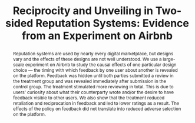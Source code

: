 ---
layout:
title: "Reciprocity and Unveiling in Two-sided Reputation Systems&#58; Evidence from an Experiment on Airbnb"
category: research
abstract: Reputation systems are used by nearly every digital marketplace, but designs vary and the effects of these designs are not well understood. We use a large-scale experiment on Airbnb to study the causal effects of one particular design choice &mdash; the timing with which feedback by one user about another is revealed on the platform. Feedback was hidden until both parties submitted a review in the treatment group and was revealed immediately after submission in the control group. The treatment stimulated more reviewing in total. This is due to users' curiosity about what their counterparty wrote and&#47;or the desire to have feedback visible to other users. We also show that the treatment reduced retaliation and reciprocation in feedback and led to lower ratings as a result. The effects of the policy on feedback did not translate into reduced adverse selection on the platform.
journal: Conditionally Accepted at Marketing Science <br> This is a substantially revised version of a paper presented at EC'15 as&#58; "Bias and Reciprocity in Online Reviews&#58; Evidence from Field Experiments on Airbnb".
link: "/assets/reviews_paper.pdf"
js: "toggleMe('reviews'); return false;"
js_abbrev: 'reviews'
order: 2
published: 0
coauthors: (with Elena Grewal and David Holtz)
bib: <br> @article{reportingandreciprocity,
  title={Reciprocity in Two-sided Reputation Systems&#58; Evidence from an Experiment on Airbnb},
  author={Fradkin, Andrey and Grewal, Elena and Holtz, David},
  year={2020}}
bibjs: "toggleMe('reviews_bib'); return false;"
bib_abbrev: 'reviews_bib'
---